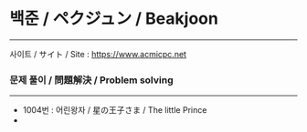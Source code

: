 # 백준 / ペクジュン / Beakjoon
----
사이트 / サイト / Site : https://www.acmicpc.net

### 문제 풀이 / 問題解決 / Problem solving
----
- 1004번 : 어린왕자 / 星の王子さま / The little Prince
- 
